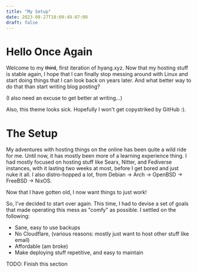 ```yaml
---
title: "My Setup"
date: 2023-08-27T18:09:49-07:00
draft: false
---
```


# Hello Once Again
Welcome to my ~~third~~, first iteration of hyang.xyz. Now that my hosting stuff is stable again, I hope that I can finally stop messing around with Linux and start doing things that I can look back on years later. And what better way to do that than start writing blog posting? 

(I also need an excuse to get better at writing...)

Also, this theme looks sick. Hopefully I won't get copystriked by GitHub :).

# The Setup
My adventures with hosting things on the online has been quite a wild ride for me. Until now, it has mostly been more of a learning experience thing. I had mostly focused on hosting stuff like Searx, Nitter, and Fediverse instances, with it lasting two weeks at most, before I get bored and just nuke it all. I also distro-hopped a lot, from Debian → Arch → OpenBSD → FreeBSD → NixOS. 

Now that I have gotten old, I now want things to just work! 

So, I've decided to start over again. This time, I had to devise a set of goals that made operating this mess as "comfy" as possible. I settled on the following:
- Sane, easy to use backups
- No Cloudflare, (various reasons: mostly just want to host other stuff like email)
- Affordable (am broke)
- Make deploying stuff repetitive, and easy to maintain

TODO: Finish this section
